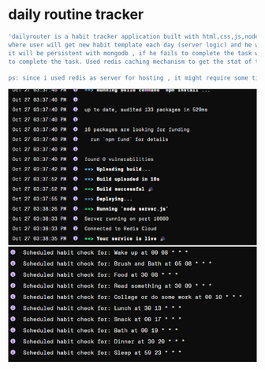 # daily routine tracker

```bash
'dailyrouter is a habit tracker application built with html,css,js,nodejs,mongodb,redis and converted into mobile app ,
where user will get new habit template each day (server logic) and he will complete the routine and check the task
it will be persistent with mongodb , if he fails to complete the task within scheduled time a "mail" will be sent by server automatically , stating
to complete the task. Used redis caching mechanism to get the stat of task completion avoiding the overhead on the main dtabase.

ps: since i used redis as server for hosting , it might require some time to turn up the page, but it will!
```
![Screenshot 1](https://github.com/Sushanth-Hebri/breathquote/blob/main/Screenshot%202024-10-27%20153852.png)
![Screenshot 1](https://github.com/Sushanth-Hebri/breathquote/blob/main/Screenshot%202024-10-27%20153942.png)

